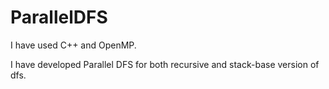 # ParallelDFS
I have used C++ and OpenMP.

I have developed Parallel DFS for both recursive and stack-base version of dfs.
